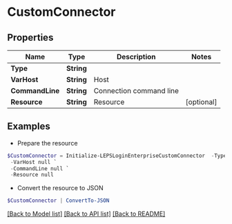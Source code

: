 # CustomConnector
## Properties

Name | Type | Description | Notes
------------ | ------------- | ------------- | -------------
**Type** | **String** |  | 
**VarHost** | **String** | Host | 
**CommandLine** | **String** | Connection command line | 
**Resource** | **String** | Resource | [optional] 

## Examples

- Prepare the resource
```powershell
$CustomConnector = Initialize-LEPSLoginEnterpriseCustomConnector  -Type null `
 -VarHost null `
 -CommandLine null `
 -Resource null
```

- Convert the resource to JSON
```powershell
$CustomConnector | ConvertTo-JSON
```

[[Back to Model list]](../README.md#documentation-for-models) [[Back to API list]](../README.md#documentation-for-api-endpoints) [[Back to README]](../README.md)

